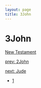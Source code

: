 ```yaml
---
layout: page
title: 3John
---
```


# 3John


[New Testament](/new-testament.html)


[prev: 2John](/new-testament/2john.html)


[next: Jude](/new-testament/jude.html)

- [1](/new-testament/3john/3john-1.html)

